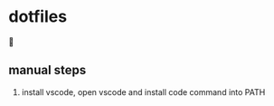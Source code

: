 # dotfiles

:information_desk_person:

## manual steps
1. install vscode, open vscode and install code command into PATH
